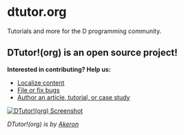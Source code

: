 dtutor.org
==========

Tutorials and more for the D programming community.

## DTutor!(org) is an open source project!

**Interested in contributing? Help us:**

- [Localize content](https://github.com/tyro17/dtutor.org/wiki/Localization-Guide)
- [File or fix bugs](https://github.com/tyro17/dtutor.org/issues)
- [Author an article, tutorial, or case study](https://github.com/tyro17/dtutor.org/wiki/Contributors-Guide)

[![DTutor!(org) Screenshot](https://github.com/Tyro17/dtutor.com/public/images/landing_page.png)](http://dtutor.org)

*DTutor!(org) is by [Akeron](https://www.akeron.co/)*
